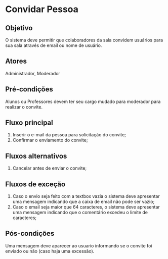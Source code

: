 # Convidar Pessoa

## Objetivo
O sistema deve permitir que colaboradores da sala convidem usuários para sua sala através de email ou nome de usuário.

## Atores
Administrador, Moderador
## Pré-condições
Alunos ou Professores devem ter seu cargo mudado para moderador para realizar o convite.
## Fluxo principal
1. Inserir o e-mail da pessoa para solicitação do convite;
1. Confirmar o enviamento do convite; 
## Fluxos alternativos
1. Cancelar antes de enviar o convite;
## Fluxos de exceção
1. Caso o envio seja feito com a textbox vazia o sistema deve apresentar uma mensagem indicando que a caixa de email não pode ser vazio;
1. Caso o email seja maior que 64 caracteres, o sistema deve apresentar uma mensagem indicando que o comentário excedeu o limite de caracteres;
## Pós-condições
Uma mensagem deve aparecer ao usuario informando se o convite foi enviado ou não (caso haja uma excessão).
